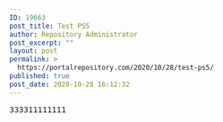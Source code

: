 ```yaml
---
ID: 19663
post_title: Test PS5
author: Repository Administrator
post_excerpt: ""
layout: post
permalink: >
  https://portalrepository.com/2020/10/28/test-ps5/
published: true
post_date: 2020-10-28 16:12:32
---
```

<pre>333311111111</pre>